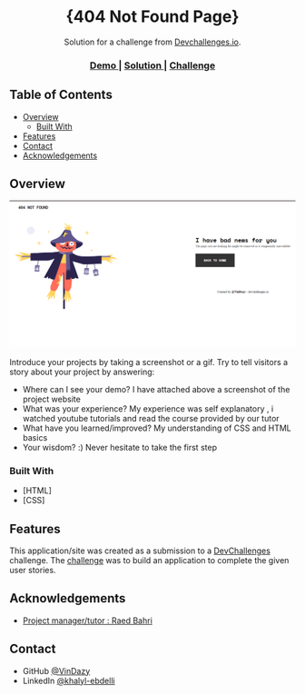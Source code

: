<!-- Please update value in the {}  -->

<h1 align="center">{404 Not Found Page}</h1>

<div align="center">
   Solution for a challenge from  <a href="http://devchalxlenges.io" target="_blank">Devchallenges.io</a>.
</div>

<div align="center">
  <h3>
    <a href="https://{https://devchallenges.io/paths/responsive-web-developer/solutions}">
      Demo
    </a>
    <span> | </span>
    <a href="https://{https://vindazy.github.io/404-Not-Found-Challenge/}">
      Solution
    </a>
    <span> | </span>
    <a href="https://devchallenges.io/challenges/wBunSb7FPrIepJZAg0sY">
      Challenge
    </a>
  </h3>
</div>

<!-- TABLE OF CONTENTS -->

## Table of Contents

- [Overview](#overview)
  - [Built With](#built-with)
- [Features](#features)
- [Contact](#contact)
- [Acknowledgements](#acknowledgements)

<!-- OVERVIEW -->

## Overview

![screenshot](demo.png)
  
Introduce your projects by taking a screenshot or a gif. Try to tell visitors a story about your project by answering:

- Where can I see your demo?
  I have attached above a screenshot of the project website 
- What was your experience?
  My experience was self explanatory , i watched youtube tutorials and read the course provided by our tutor 
- What have you learned/improved?
  My understanding of CSS and HTML basics 
- Your wisdom? :)
  Never hesitate to take the first step 

### Built With

<!-- This section should list any major frameworks that you built your project using. Here are a few examples.-->

- [HTML]
- [CSS]

## Features

<!-- List the features of your application or follow the template. Don't share the figma file here :) -->

This application/site was created as a submission to a [DevChallenges](https://devchallenges.io/challenges) challenge. The [challenge](https://devchallenges.io/challenges/wBunSb7FPrIepJZAg0sY) was to build an application to complete the given user stories.


## Acknowledgements

<!-- This section should list any articles or add-ons/plugins that helps you to complete the project. This is optional but it will help you in the future. For exmpale -->
- [Project manager/tutor : Raed Bahri ](https://www.linkedin.com/in/raed-bahri/)
## Contact
- GitHub [@VinDazy](https://{https://github.com/VinDazy})
- LinkedIn [@khalyl-ebdelli](https://{https://www.linkedin.com/in/khalyl-ebdelli-3733ab1ba/})
